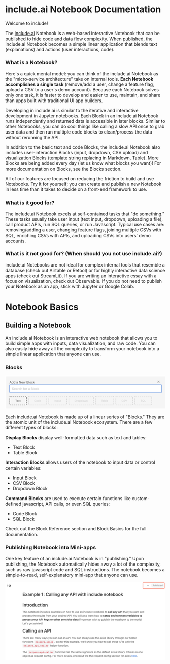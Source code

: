 # include.ai Notebook Documentation
Welcome to include!

The [include.ai](http://include.ai/) Notebook is a web-based interactive Notebook that can be published to hide code and data flow complexity. When published, the include.ai Notebook becomes a simple linear application that blends text (explanations) and actions (user interactions, code).

### What is a Notebook?
Here's a quick mental model: you can think of the include.ai Notebook as the "micro-service architecture" take on internal tools. **Each Notebook accomplishes a single task** (remove/add a user, change a feature flag, upload a CSV to a user's demo account)**.** Because each Notebook solves only one task, it is faster to develop and easier to use, maintain, and share than apps built with traditional UI app builders.

Developing in include.ai is similar to the iterative and interactive development in Jupyter notebooks. Each Block in an include.ai Notebook runs independently and returned data is accessible in later blocks. Similar to other Notebooks, you can do cool things like calling a slow API once to grab user data and then run multiple code blocks to clean/process the data without rerunning the API.

In addition to the basic text and code Blocks, the include.ai Notebook also includes user-interaction Blocks (input, dropdown, CSV upload) and visualization Blocks (template string replacing in Markdown, Table). More Blocks are being added every day (let us know what blocks you want)! For more documentation on Blocks, see the Blocks section.

All of our features are focused on reducing the friction to build and use Notebooks. Try it for yourself; you can create and publish a new Notebook in less time than it takes to decide on a front-end framework to use.

### What is it good for? 

The include.ai Notebook excels at self-contained tasks that "do something." These tasks usually take user input (text input, dropdown, uploading a file), call product APIs, run SQL queries, or run Javascript. Typical use cases are: removing/adding a user, changing feature flags, joining multiple CSVs with SQL, enriching CSVs with APIs, and uploading CSVs into users' demo accounts.

### What is it not good for? (When should you not use include.ai?)

include.ai Notebooks are not ideal for complex internal tools that resemble a database (check out Airtable or Retool) or for highly interactive data science apps (check out StreamLit). If you are writing an interactive essay with a focus on visualization, check out Observable. If you do not need to publish your Notebook as an app, stick with Jupyter or Google Colab.

# Notebook Basics

## Building a Notebook
An include.ai Notebook is an interactive web notebook that allows you to build simple apps with inputs, data visualization, and raw code. You can also easily hide away all the complexity to transform your notebook into a simple linear application that anyone can use.

### Blocks

![Create Blocks](images/1-new-block.png)

Each include.ai Notebook is made up of a linear series of "Blocks." They are the atomic unit of the include.ai Notebook ecosystem. There are a few different types of blocks:

**Display Blocks** display well-formatted data such as text and tables:
   
* Text Block
* Table Block

**Interaction Blocks** allows users of the notebook to input data or control certain variables:

* Input Block
* CSV Block
* Dropdown Block

**Command Blocks** are used to execute certain functions like custom-defined javascript, API calls, or even SQL queries:
* Code Block
* SQL Block

Check out the Block Reference section and Block Basics for the full documentation.


### Publishing Notebook into Mini-apps
One key feature of an include.ai Notebook is in "publishing." Upon publishing, the Notebook automatically hides away a lot of the complexity, such as raw javascript code and SQL instructions. The notebook becomes a simple-to-read, self-explanatory mini-app that anyone can use.

![Create Blocks](images/2-publish-setting.png)







